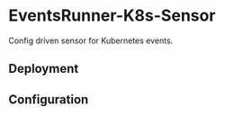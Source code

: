 # EventsRunner-K8s-Sensor

Config driven sensor for Kubernetes events.

## Deployment

## Configuration

